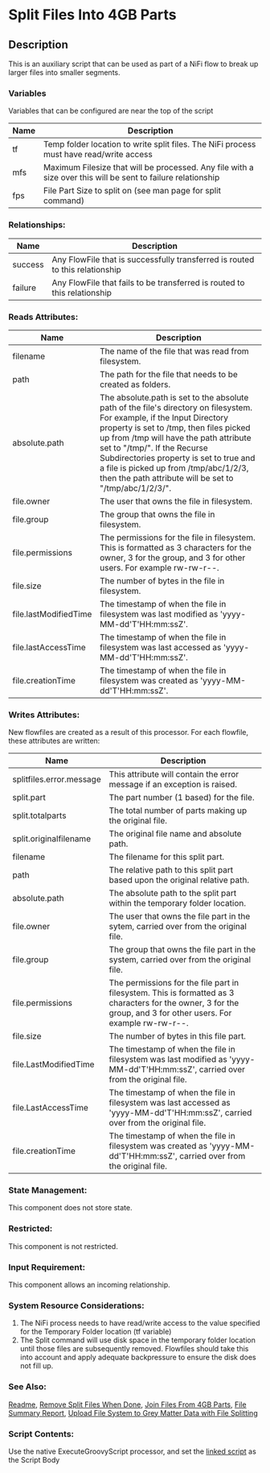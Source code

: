# Split Files Into 4GB Parts

## Description

This is an auxiliary script that can be used as part of a NiFi flow to break up larger files into smaller segments.  

### Variables

Variables that can be configured are near the top of the script

| Name | Description |
| --- | --- |
| tf | Temp folder location to write split files. The NiFi process must have read/write access |
| mfs | Maximum Filesize that will be processed. Any file with a size over this will be sent to failure relationship |
| fps | File Part Size to split on (see man page for split command) |

### Relationships: 

| Name | Description |
| --- | --- |
| success | Any FlowFile that is successfully transferred is routed to this relationship |
| failure | Any FlowFile that fails to be transferred is routed to this relationship | 

### Reads Attributes:

| Name | Description |
| --- | --- |
| filename | The name of the file that was read from filesystem. |
| path | The path for the file that needs to be created as folders. |
| absolute.path | The absolute.path is set to the absolute path of the file's directory on filesystem. For example, if the Input Directory property is set to /tmp, then files picked up from /tmp will have the path attribute set to "/tmp/". If the Recurse Subdirectories property is set to true and a file is picked up from /tmp/abc/1/2/3, then the path attribute will be set to "/tmp/abc/1/2/3/". |
| file.owner | The user that owns the file in filesystem. | 
| file.group | The group that owns the file in filesystem. |
| file.permissions | The permissions for the file in filesystem. This is formatted as 3 characters for the owner, 3 for the group, and 3 for other users. For example rw-rw-r--. |
| file.size | The number of bytes in the file in filesystem. | 
| file.lastModifiedTime | The timestamp of when the file in filesystem was last modified as 'yyyy-MM-dd'T'HH:mm:ssZ'. |
| file.lastAccessTime | The timestamp of when the file in filesystem was last accessed as 'yyyy-MM-dd'T'HH:mm:ssZ'. |
| file.creationTime | The timestamp of when the file in filesystem was created as 'yyyy-MM-dd'T'HH:mm:ssZ'. |

### Writes Attributes:

New flowfiles are created as a result of this processor. For each flowfile, these attributes are written:

| Name | Description |
| --- | --- |
| splitfiles.error.message | This attribute will contain the error message if an exception is raised. |
| split.part | The part number (1 based) for the file. |
| split.totalparts | The total number of parts making up the original file. |
| split.originalfilename | The original file name and absolute path. |
| filename | The filename for this split part. |
| path | The relative path to this split part based upon the original relative path. |
| absolute.path | The absolute path to the split part within the temporary folder location. |
| file.owner | The user that owns the file part in the sytem, carried over from the original file. |
| file.group | The group that owns the file part in the system, carried over from the original file. |
| file.permissions | The permissions for the file part in filesystem. This is formatted as 3 characters for the owner, 3 for the group, and 3 for other users. For example rw-rw-r--. |
| file.size | The number of bytes in this file part. |
| file.LastModifiedTime | The timestamp of when the file in filesystem was last modified as 'yyyy-MM-dd'T'HH:mm:ssZ', carried over from the original file. |
| file.LastAccessTime | The timestamp of when the file in filesystem was last accessed as 'yyyy-MM-dd'T'HH:mm:ssZ', carried over from the original file. |
| file.creationTime | The timestamp of when the file in filesystem was created as 'yyyy-MM-dd'T'HH:mm:ssZ', carried over from the original file. | 

### State Management:

This component does not store state.

### Restricted:

This component is not restricted.

### Input Requirement:

This component allows an incoming relationship.

### System Resource Considerations:

1. The NiFi process needs to have read/write access to the value specified for the Temporary Folder location (tf variable)
2. The Split command will use disk space in the temporary folder location until those files are subsequently removed. Flowfiles should take this into account and apply adequate backpressure to ensure the disk does not fill up.  


### See Also:

[Readme](./README.md),
[Remove Split Files When Done](./RemoveSplitFiles.md),
[Join Files From 4GB Parts](./JoinFiles.md),
[File Summary Report](./FileSummaryReport.md),
[Upload File System to Grey Matter Data with File Splitting](../nifi-templates/File_System_to_GM_Data_(With_File_Splitting).xml)

### Script Contents:

Use the native ExecuteGroovyScript processor, and set the [linked script](../nifi-script-processors/SplitFiles.groovy) as the Script Body

